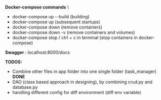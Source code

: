 **Docker-compose commands** \
- docker-compose up --build (building)
- docker-compose up (subsequent startups)
- docker-compose down (remove containers)
- docker-compose down -v (remove containers and volumes)
- docker-compose stop / ctrl + c in terminal (stop containers in docker-compose)

**Swagger** : localhost:8000/docs

**TODOS:**
- Combine other files in app folder into one single folder (task_manager) **DONE**
- DAO (class based approach in designing), by combining crud.py and database.py
- handling different config for diff environment (diff env variable)